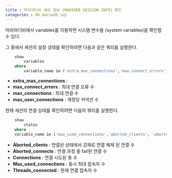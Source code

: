 ```yaml
---
title : 마리아디비 세션 정보 (MARIADB SESSION INFO) 확인
categories : db mariadb sql
---
```


마리아디비에서 variables를 이용하면 시스템 변수들 (system variables)을 확인할 수 있다.  

그 중에서 세션의 설정 상태를 확인하려면 다음과 같은 쿼리를 실행한다.

~~~sql 
    show 
        variables 
    where 
        variable_name in ('extra_max_connections','max_connect_errors','max_connections','max_user_connections');
~~~
* __extra_max_connections__ : 
* __max_connect_errors__ : 최대 연결 오류 수
* __max_connections__ : 최대 연결 수
* __max_user_connections__ : 계정당 커넥션 수 


현재 세션의 연결 상태를 확인하려면 다음의 쿼리를 실행한다.
~~~sql 
    show 
        status 
    where 
    variable_name in ('max_used_connections','aborted_clients', 'aborted_connects','threads_connected', 'connections');
~~~

* __Aborted_clients__ : 연결된 상태에서 강제로 연결 해제 된 연결 수
* __Aborted_connects__ : 연결 과정 중 fail된 연결 수
* __Connections__ : 연결 시도된 총 수
* __Max_used_connections__ : 동시 최대 접속자 수
* __Threads_connected__ : 현재 연결 접속자 수

